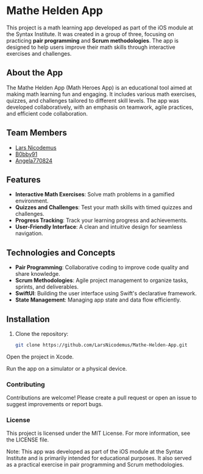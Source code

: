 # Mathe Helden App

This project is a math learning app developed as part of the iOS module at the Syntax Institute. It was created in a group of three, focusing on practicing **pair programming** and **Scrum methodologies**. The app is designed to help users improve their math skills through interactive exercises and challenges.

## About the App

The Mathe Helden App (Math Heroes App) is an educational tool aimed at making math learning fun and engaging. It includes various math exercises, quizzes, and challenges tailored to different skill levels. The app was developed collaboratively, with an emphasis on teamwork, agile practices, and efficient code collaboration.

## Team Members

- [Lars Nicodemus](https://github.com/LarsNicodemus)
- [B0bby91](https://github.com/B0bby91)
- [Angela770824](https://github.com/Angela770824)

## Features

- **Interactive Math Exercises**: Solve math problems in a gamified environment.
- **Quizzes and Challenges**: Test your math skills with timed quizzes and challenges.
- **Progress Tracking**: Track your learning progress and achievements.
- **User-Friendly Interface**: A clean and intuitive design for seamless navigation.

## Technologies and Concepts

- **Pair Programming**: Collaborative coding to improve code quality and share knowledge.
- **Scrum Methodologies**: Agile project management to organize tasks, sprints, and deliverables.
- **SwiftUI**: Building the user interface using Swift's declarative framework.
- **State Management**: Managing app state and data flow efficiently.

## Installation

1. Clone the repository:
   ```bash
   git clone https://github.com/LarsNicodemus/Mathe-Helden-App.git
Open the project in Xcode.

Run the app on a simulator or a physical device.

### Contributing
Contributions are welcome! Please create a pull request or open an issue to suggest improvements or report bugs.

### License
This project is licensed under the MIT License. For more information, see the LICENSE file.

Note: This app was developed as part of the iOS module at the Syntax Institute and is primarily intended for educational purposes. It also served as a practical exercise in pair programming and Scrum methodologies.
